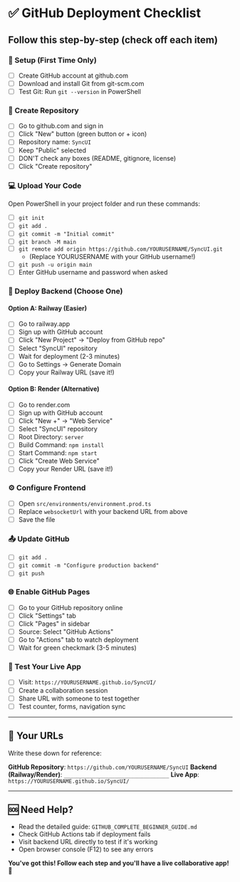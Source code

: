 # ✅ GitHub Deployment Checklist
## Follow this step-by-step (check off each item)

### 🔰 Setup (First Time Only)
- [ ] Create GitHub account at github.com
- [ ] Download and install Git from git-scm.com
- [ ] Test Git: Run `git --version` in PowerShell

### 📁 Create Repository  
- [ ] Go to github.com and sign in
- [ ] Click "New" button (green button or + icon)
- [ ] Repository name: `SyncUI`
- [ ] Keep "Public" selected
- [ ] DON'T check any boxes (README, gitignore, license)
- [ ] Click "Create repository"

### 💻 Upload Your Code
Open PowerShell in your project folder and run these commands:

- [ ] `git init`
- [ ] `git add .`
- [ ] `git commit -m "Initial commit"`
- [ ] `git branch -M main`
- [ ] `git remote add origin https://github.com/YOURUSERNAME/SyncUI.git` 
  - (Replace YOURUSERNAME with your GitHub username!)
- [ ] `git push -u origin main`
- [ ] Enter GitHub username and password when asked

### 🚀 Deploy Backend (Choose One)

#### Option A: Railway (Easier)
- [ ] Go to railway.app
- [ ] Sign up with GitHub account
- [ ] Click "New Project" → "Deploy from GitHub repo"
- [ ] Select "SyncUI" repository
- [ ] Wait for deployment (2-3 minutes)
- [ ] Go to Settings → Generate Domain
- [ ] Copy your Railway URL (save it!)

#### Option B: Render (Alternative)  
- [ ] Go to render.com
- [ ] Sign up with GitHub account
- [ ] Click "New +" → "Web Service"
- [ ] Select "SyncUI" repository
- [ ] Root Directory: `server`
- [ ] Build Command: `npm install`
- [ ] Start Command: `npm start`
- [ ] Click "Create Web Service"
- [ ] Copy your Render URL (save it!)

### ⚙️ Configure Frontend
- [ ] Open `src/environments/environment.prod.ts`
- [ ] Replace `websocketUrl` with your backend URL from above
- [ ] Save the file

### 📤 Update GitHub
- [ ] `git add .`
- [ ] `git commit -m "Configure production backend"`
- [ ] `git push`

### 🌐 Enable GitHub Pages
- [ ] Go to your GitHub repository online
- [ ] Click "Settings" tab
- [ ] Click "Pages" in sidebar
- [ ] Source: Select "GitHub Actions"
- [ ] Go to "Actions" tab to watch deployment
- [ ] Wait for green checkmark (3-5 minutes)

### 🎉 Test Your Live App
- [ ] Visit: `https://YOURUSERNAME.github.io/SyncUI/`
- [ ] Create a collaboration session
- [ ] Share URL with someone to test together
- [ ] Test counter, forms, navigation sync

---

## 🔗 Your URLs
Write these down for reference:

**GitHub Repository**: `https://github.com/YOURUSERNAME/SyncUI`
**Backend (Railway/Render)**: `_________________________________`
**Live App**: `https://YOURUSERNAME.github.io/SyncUI/`

---

## 🆘 Need Help?
- Read the detailed guide: `GITHUB_COMPLETE_BEGINNER_GUIDE.md`
- Check GitHub Actions tab if deployment fails
- Visit backend URL directly to test if it's working
- Open browser console (F12) to see any errors

**You've got this! Follow each step and you'll have a live collaborative app! 🚀**